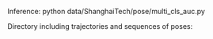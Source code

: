 Inference: 
python data/ShanghaiTech/pose/multi_cls_auc.py 

Directory including trajectories and sequences of poses:
